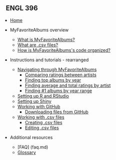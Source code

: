 <!-- _sidebar.md -->

## &nbsp; ENGL 396

* [Home](README.md)

* MyFavoriteAlbums overview

  * [What is MyFavoriteAlbums?](README.md)
  * [What are .csv files?](csvwhatis.md)
  * [How is MyFavoriteAlbums's code organized?](codeorganization.md)
  
* Instructions and tutorials - rearranged
  
  * [Navigating through MyFavoriteAlbums](navigating.md)
      * [Comparing ratings between artists](navigating.md###comparing-ratings-between-artists)
      * [Finding top albums by year](###top-by-year)
      * [Finding average and total ratings by artist](https://cady-x.github.io/MyFavoriteAlbums-Documentation/#/navigating?id=avg-total-ratings)
      * [Finding #1 albums by year range](navigating/#top-by-year-range)
  * [Setting up R and RStudio](rrstudio.md)
  * [Setting up Shiny](shiny.md)
  * [Working with GitHub](github.md)
    * [Downloading files from GitHub](github.md/#download)
  * [Working with .csv files](csv.md)
    * [Creating .csv files](csv.md/#create)
    * [Editing .csv files](csv.md/#edit)

* Additional resources
  
  * [FAQ] (faq.md)
  * [Glossary](glossary.md)
